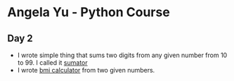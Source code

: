 # Angela Yu - Python Course
## Day 2
- I wrote simple thing that sums two digits from any given number from 10 to 99. I called it [sumator](sumator.py)
- I wrote [bmi calculator](bmi_calc.py) from two given numbers.

